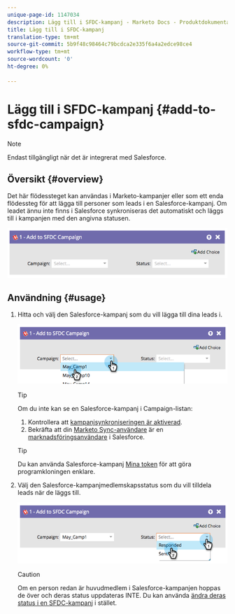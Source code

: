 ```yaml
---
unique-page-id: 1147034
description: Lägg till i SFDC-kampanj - Marketo Docs - Produktdokumentation
title: Lägg till i SFDC-kampanj
translation-type: tm+mt
source-git-commit: 5b9f48c98464c79bcdca2e335f6a4a2edce98ce4
workflow-type: tm+mt
source-wordcount: '0'
ht-degree: 0%

---
```



# Lägg till i SFDC-kampanj {#add-to-sfdc-campaign}

>[!NOTE]
>
>Endast tillgängligt när det är integrerat med Salesforce.

## Översikt {#overview}

Det här flödessteget kan användas i Marketo-kampanjer eller som ett enda flödessteg för att lägga till personer som leads i en Salesforce-kampanj. Om leadet ännu inte finns i Salesforce synkroniseras det automatiskt och läggs till i kampanjen med den angivna statusen.

![](assets/image2014-9-22-15-3a43-3a36.png)

## Användning {#usage}

1. Hitta och välj den Salesforce-kampanj som du vill lägga till dina leads i.

   ![](assets/image2014-9-22-15-3a43-3a45.png)

   >[!TIP]
   >
   >Om du inte kan se en Salesforce-kampanj i Campaign-listan:
   >
   >  1. Kontrollera att [kampanjsynkroniseringen är aktiverad](/help/marketo/product-docs/crm-sync/salesforce-sync/setup/optional-steps/enable-disable-campaign-sync.md).
   >  1. Bekräfta att din [Marketo Sync-användare](/help/marketo/product-docs/crm-sync/salesforce-sync/setup/enterprise-unlimited-edition/step-2-of-3-create-a-salesforce-user-for-marketo-enterprise-unlimited.md) är en [marknadsföringsanvändare](/help/marketo/product-docs/crm-sync/salesforce-sync/setup/optional-steps/enable-disable-campaign-sync/make-marketo-sync-user-a-marketing-user.md) i Salesforce.


   >[!TIP]
   >
   >Du kan använda Salesforce-kampanj [Mina token](/help/marketo/product-docs/core-marketo-concepts/programs/tokens/managing-my-tokens.md) för att göra programkloningen enklare.

1. Välj den Salesforce-kampanjmedlemskapsstatus som du vill tilldela leads när de läggs till.

   ![](assets/image2014-9-22-15-3a45-3a2.png)

   >[!CAUTION]
   >
   >Om en person redan är huvudmedlem i Salesforce-kampanjen hoppas de över och deras status uppdateras INTE. Du kan använda [ändra deras status i en SFDC-kampanj](/help/marketo/product-docs/core-marketo-concepts/smart-campaigns/salesforce-flow-actions/change-status-in-sfdc-campaign.md) i stället.
